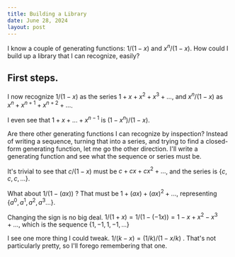 ```yaml
---
title: Building a Library
date: June 28, 2024
layout: post
---
```


I know a couple of generating functions: $1/(1-x)$ and $x^n/(1-x)$.
How could I build up a library that I can recognize, easily?

## First steps.
I now recognize $1/(1-x)$ as the series $1+x+x^2+x^3+...$,
and $x^n/(1-x)$ as $x^n+x^{n+1}+x^{n+2}+...$.

I even see that $1+x+...+x^{n-1}$ is $(1-x^n)/(1-x)$.

Are there other generating functions I can recognize by inspection?
Instead of writing a sequence, turning that into a series,
and trying to find a closed-form generating function,
let me go the other direction.
I'll write a generating function and see what the sequence or series must be.

It's trivial to see that $c/(1-x)$ must be $c + cx + cx^2 + ...$, and the series is
$\lbrace c, c, c, ... \rbrace$.

What about $1/(1-(ax))$ ?
That must be $1+(ax) + (ax)^2 + ...$,
representing $\lbrace a^0, a^1, a^2, a^3 ... \rbrace$.

Changing the sign is no big deal.
$1/(1+x) = 1/(1-(-1x)) = 1 - x + x^2 - x^3 + ...$, which is the sequence $\lbrace 1, -1, 1, -1, ... \rbrace$

I see one more thing I could tweak.  $1/(k-x) = (1/k)/(1 - x/k)$ .
That's not particularly pretty, so I'll forego remembering that one.
